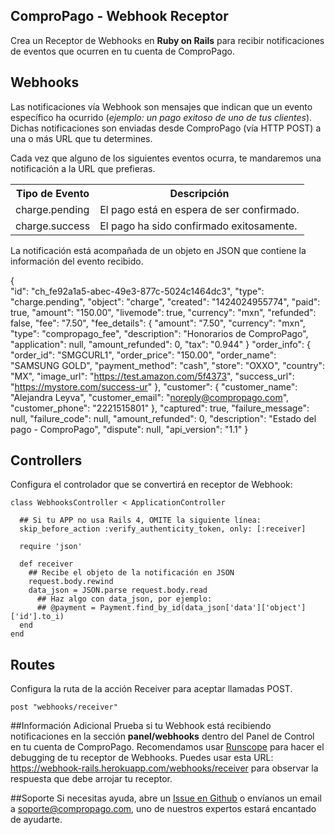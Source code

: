 ## ComproPago - Webhook Receptor
Crea un Receptor de Webhooks en <b>Ruby on Rails</b> para recibir notificaciones de eventos que ocurren en tu cuenta de ComproPago.

## Webhooks
Las notificaciones vía Webhook son mensajes que indican que un evento específico ha ocurrido (<i>ejemplo: un pago exitoso de uno de tus clientes</i>). Dichas notificaciones son enviadas desde ComproPago (vía HTTP POST) a una o más URL que tu determines.

Cada vez que alguno de los siguientes eventos ocurra, te mandaremos una notificación a la URL que prefieras.
<table class="table">
	<tr>
		<th>Tipo de Evento</th>
		<th>Descripción</th>
	</tr>
	<tr>
		<td><span class="label" id="label-event">charge.pending</span></td>
		<td>El pago está en espera de ser confirmado.</td>
	</tr>
	<tr>
		<td><span class="label" id="label-event">charge.success</span></td>
		<td>El pago ha sido confirmado exitosamente.</td>
	</tr>
</table>

La notificación está acompañada de un objeto en JSON que contiene la información del evento recibido.

   {        
      "id": "ch_fe92a1a5-abec-49e3-877c-5024c1464dc3",
      "type": "charge.pending",
      "object": "charge",
      "created": "1424024955774",
      "paid": true,
      "amount": "150.00",
      "livemode": true,
      "currency": "mxn",
      "refunded": false,
      "fee": "7.50",
      "fee_details": {
        "amount": "7.50",
        "currency": "mxn",
        "type": "compropago_fee",
        "description": "Honorarios de ComproPago",
        "application": null,
        "amount_refunded": 0,
        "tax": "0.944"
      }
      "order_info": {
        "order_id": "SMGCURL1",
        "order_price": "150.00",
        "order_name": "SAMSUNG GOLD",
        "payment_method": "cash",
        "store": "OXXO",
        "country": "MX",
        "image_url": "https://test.amazon.com/5f4373",
        "success_url": "https://mystore.com/success-ur"
      },
      "customer": {
        "customer_name": "Alejandra Leyva",
        "customer_email": "noreply@compropago.com",
        "customer_phone": "2221515801"
      },
      "captured": true,
      "failure_message": null,
      "failure_code": null,
      "amount_refunded": 0,
      "description": "Estado del pago - ComproPago",
      "dispute": null,
      "api_version": "1.1"
    }

## Controllers
Configura el controlador que se convertirá en receptor de Webhook:

	class WebhooksController < ApplicationController

  	  ## Si tu APP no usa Rails 4, OMITE la siguiente línea:
  	  skip_before_action :verify_authenticity_token, only: [:receiver]

  	  require 'json'

  	  def receiver
    	## Recibe el objeto de la notificación en JSON
    	request.body.rewind
   		data_json = JSON.parse request.body.read
     	  ## Haz algo con data_json, por ejemplo:
     	  ## @payment = Payment.find_by_id(data_json['data']['object']['id'].to_i)
  	  end
	end

## Routes
Configura la ruta de la acción Receiver para aceptar llamadas POST.

    post "webhooks/receiver"

##Información Adicional
Prueba si tu Webhook está recibiendo notificaciones en la sección **panel/webhooks** dentro del Panel de Control en tu cuenta de ComproPago. Recomendamos usar <a href="https://www.runscope.com">Runscope</a> para hacer el debugging de tu receptor de Webhooks. Puedes usar esta URL: <a href="https://webhook-rails.herokuapp.com/webhooks/receiver">https://webhook-rails.herokuapp.com/webhooks/receiver</a> para observar la respuesta que debe arrojar tu receptor.

##Soporte
Si necesitas ayuda, abre un <a href="https://github.com/compropago/webhook-rails/issues">Issue en Github</a> o envíanos un email a <a href="mailto:soporte@compropago.com?Subject=Soporte" target="_top">soporte@compropago.com</a>, uno de nuestros expertos estará encantado de ayudarte.